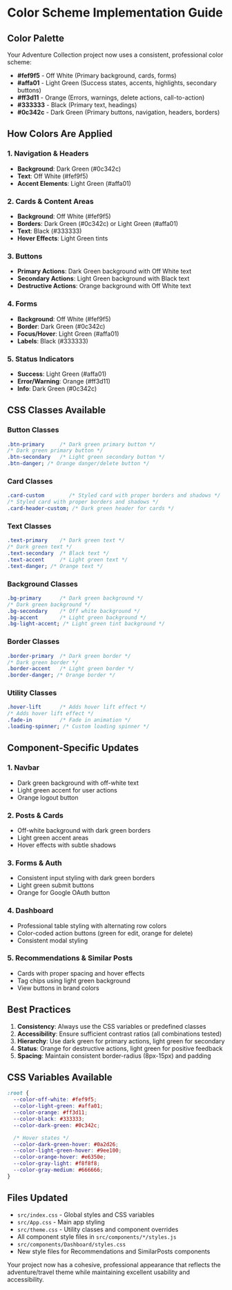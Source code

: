 # Color Scheme Implementation Guide

## Color Palette

Your Adventure Collection project now uses a consistent, professional color scheme:

- **#fef9f5** - Off White (Primary background, cards, forms)
- **#affa01** - Light Green (Success states, accents, highlights, secondary buttons)
- **#ff3d11** - Orange (Errors, warnings, delete actions, call-to-action)
- **#333333** - Black (Primary text, headings)
- **#0c342c** - Dark Green (Primary buttons, navigation, headers, borders)

## How Colors Are Applied

### 1. **Navigation & Headers**

- **Background**: Dark Green (#0c342c)
- **Text**: Off White (#fef9f5)
- **Accent Elements**: Light Green (#affa01)

### 2. **Cards & Content Areas**

- **Background**: Off White (#fef9f5)
- **Borders**: Dark Green (#0c342c) or Light Green (#affa01)
- **Text**: Black (#333333)
- **Hover Effects**: Light Green tints

### 3. **Buttons**

- **Primary Actions**: Dark Green background with Off White text
- **Secondary Actions**: Light Green background with Black text
- **Destructive Actions**: Orange background with Off White text

### 4. **Forms**

- **Background**: Off White (#fef9f5)
- **Border**: Dark Green (#0c342c)
- **Focus/Hover**: Light Green (#affa01)
- **Labels**: Black (#333333)

### 5. **Status Indicators**

- **Success**: Light Green (#affa01)
- **Error/Warning**: Orange (#ff3d11)
- **Info**: Dark Green (#0c342c)

## CSS Classes Available

### Button Classes

```css
.btn-primary     /* Dark green primary button */
/* Dark green primary button */
.btn-secondary   /* Light green secondary button */
.btn-danger; /* Orange danger/delete button */
```

### Card Classes

```css
.card-custom        /* Styled card with proper borders and shadows */
/* Styled card with proper borders and shadows */
.card-header-custom; /* Dark green header for cards */
```

### Text Classes

```css
.text-primary    /* Dark green text */
/* Dark green text */
.text-secondary  /* Black text */
.text-accent     /* Light green text */
.text-danger; /* Orange text */
```

### Background Classes

```css
.bg-primary      /* Dark green background */
/* Dark green background */
.bg-secondary    /* Off white background */
.bg-accent       /* Light green background */
.bg-light-accent; /* Light green tint background */
```

### Border Classes

```css
.border-primary  /* Dark green border */
/* Dark green border */
.border-accent   /* Light green border */
.border-danger; /* Orange border */
```

### Utility Classes

```css
.hover-lift      /* Adds hover lift effect */
/* Adds hover lift effect */
.fade-in         /* Fade in animation */
.loading-spinner; /* Custom loading spinner */
```

## Component-Specific Updates

### 1. **Navbar**

- Dark green background with off-white text
- Light green accent for user actions
- Orange logout button

### 2. **Posts & Cards**

- Off-white background with dark green borders
- Light green accent areas
- Hover effects with subtle shadows

### 3. **Forms & Auth**

- Consistent input styling with dark green borders
- Light green submit buttons
- Orange for Google OAuth button

### 4. **Dashboard**

- Professional table styling with alternating row colors
- Color-coded action buttons (green for edit, orange for delete)
- Consistent modal styling

### 5. **Recommendations & Similar Posts**

- Cards with proper spacing and hover effects
- Tag chips using light green background
- View buttons in brand colors

## Best Practices

1. **Consistency**: Always use the CSS variables or predefined classes
2. **Accessibility**: Ensure sufficient contrast ratios (all combinations tested)
3. **Hierarchy**: Use dark green for primary actions, light green for secondary
4. **Status**: Orange for destructive actions, light green for positive feedback
5. **Spacing**: Maintain consistent border-radius (8px-15px) and padding

## CSS Variables Available

```css
:root {
  --color-off-white: #fef9f5;
  --color-light-green: #affa01;
  --color-orange: #ff3d11;
  --color-black: #333333;
  --color-dark-green: #0c342c;

  /* Hover states */
  --color-dark-green-hover: #0a2d26;
  --color-light-green-hover: #9ee100;
  --color-orange-hover: #e6350e;
  --color-gray-light: #f8f8f8;
  --color-gray-medium: #666666;
}
```

## Files Updated

- `src/index.css` - Global styles and CSS variables
- `src/App.css` - Main app styling
- `src/theme.css` - Utility classes and component overrides
- All component style files in `src/components/*/styles.js`
- `src/components/Dashboard/styles.css`
- New style files for Recommendations and SimilarPosts components

Your project now has a cohesive, professional appearance that reflects the adventure/travel theme while maintaining excellent usability and accessibility.
